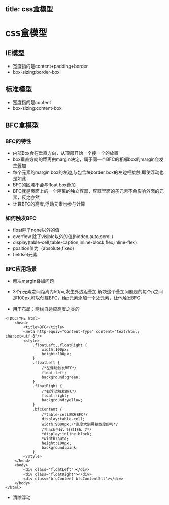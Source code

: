 title: css盒模型
---
# css盒模型
## IE模型
- 宽度指的是content+padding+border
- box-sizing:border-box

## 标准模型
- 宽度指的是content
- box-sizing:content-box

## BFC盒模型
### BFC的特性
- 内部Box会在垂直方向，从顶部开始一个接一个的放置
- box垂直方向的距离由margin决定，属于同一个BFC的相邻box的margin会发生叠加
- 每个元素的margin box的左边,与包含块border box的左边相接触,即使浮动也是如此
- BFC的区域不会与float box叠加
- BFC就是页面上的一个隔离的独立容器，容器里面的子元素不会影响外面的元素，反之亦然
- 计算BFC的高度,浮动元素也参与计算 

### 如何触发BFC
- float除了none以外的值
- overflow 除了visible以外的值(hidden,auto,scroll)
- display(table-cell,table-caption,inline-block,flex,inline-flex)
- position值为（absolute,fixed)
- fieldset元素

### BFC应用场景
- 解决margin叠加问题
 + 3个p元素之间距离为50px,发生外边距叠加,解决这个叠加问题是的每个p之间是100px,可以创建BFC，给p元素添加一个父元素，让他触发BFC
- 用于布局：两栏自适应高度之类的
```
<!DOCTYPE html> 
    <head>
        <title>BFC</title>
        <meta http-equiv="Content-Type" content="text/html; charset=utf-8"/>
        <style>
            .floatLeft,.floatRight {
                width:100px;
                height:100px;
            }
            .floatLeft {
                /*左浮动触发BFC*/
                float:left;
                background:green;
            }
            .floatRight {
                /*右浮动触发BFC*/
                float:right;
                background:yellow;
            }
            .bfcContent {
                /*table-cell触发BFC*/
                display:table-cell;
                width:9000px;/*宽度大到屏幕宽度即可*/
                /*hack手段，针对IE6、7*/
                *display:inline-block;
                *width:auto;
                height:100px;
                background:pink;
            } 
        </style>
    </head>
    <body>
        <div class="floatLeft"></div>
        <div class="floatRight"></div>
        <div class="bfcContent bfcContentStl"></div>
    </body>
</html>
```
- 清除浮动